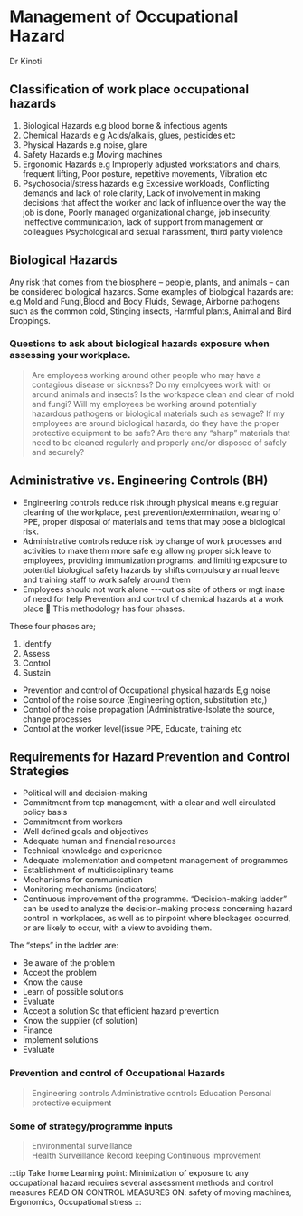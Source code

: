 ﻿---
sidebar_position: 1
---

# Management of Occupational Hazard

Dr Kinoti

## Classification of work place occupational hazards

1. Biological Hazards e.g blood borne & infectious agents
2. Chemical Hazards e.g Acids/alkalis, glues, pesticides etc
3. Physical Hazards e.g noise, glare
4. Safety Hazards e.g Moving machines
5. Ergonomic Hazards e.g Improperly adjusted workstations and chairs, frequent lifting, Poor posture, repetitive movements, Vibration etc
6. Psychosocial/stress hazards e.g Excessive workloads, Conflicting demands and lack of role clarity, Lack of involvement in making decisions that affect the worker and lack of influence over the way the job is done, Poorly managed organizational change, job insecurity, Ineffective communication, lack of support from management or colleagues Psychological and sexual harassment, third party violence

## Biological Hazards

Any risk that comes from the biosphere – people, plants, and animals – can be considered biological hazards. Some examples of biological hazards are: e.g Mold and Fungi,Blood and Body Fluids, Sewage, Airborne pathogens such as the common cold, Stinging insects, Harmful plants, Animal and Bird Droppings.

### Questions to ask about biological hazards exposure when assessing your workplace.

> Are employees working around other people who may have a contagious disease or sickness?
> Do my employees work with or around animals and insects?
> Is the workspace clean and clear of mold and fungi?
> Will my employees be working around potentially hazardous pathogens or biological materials such as sewage? If my employees are around biological hazards, do they have the proper protective equipment to be safe?
> Are there any “sharp” materials that need to be cleaned regularly and properly and/or disposed of safely and securely?

## Administrative vs. Engineering Controls (BH)

- Engineering controls reduce risk through physical means e.g regular cleaning of the workplace, pest prevention/extermination, wearing of PPE, proper disposal of materials and items that may pose a biological risk.
- Administrative controls reduce risk by change of work processes and activities to make them more safe e.g allowing proper sick leave to employees, providing immunization programs, and limiting exposure to potential biological safety hazards by shifts compulsory annual leave and training staff to work safely around them
- Employees should not work alone ---out os site of others or mgt inase of need for help Prevention and control of chemical hazards at a work place  This methodology has four phases.

These four phases are;

1. Identify
2. Assess
3. Control
4. Sustain

- Prevention and control of Occupational physical hazards E,g noise
- Control of the noise source (Engineering option, substitution etc,)
- Control of the noise propagation (Administrative-Isolate the source, change processes
- Control at the worker level(issue PPE, Educate, training etc

## Requirements for Hazard Prevention and Control Strategies

- Political will and decision-making
- Commitment from top management, with a clear and well circulated policy basis
- Commitment from workers
- Well defined goals and objectives
- Adequate human and financial resources
- Technical knowledge and experience
- Adequate implementation and competent management of programmes
- Establishment of multidisciplinary teams
- Mechanisms for communication
- Monitoring mechanisms (indicators)
- Continuous improvement of the programme. “Decision-making ladder” can be used to analyze the decision-making process concerning hazard control in workplaces, as well as to pinpoint where blockages occurred, or are likely to occur, with a view to avoiding them.

The “steps” in the ladder are:

- Be aware of the problem
- Accept the problem
- Know the cause
- Learn of possible solutions
- Evaluate
- Accept a solution So that efficient hazard prevention
- Know the supplier (of solution)
- Finance
- Implement solutions
- Evaluate

### Prevention and control of Occupational Hazards

> Engineering controls
> Administrative controls
> Education
> Personal protective equipment

### Some of strategy/programme inputs

> Environmental surveillance  
> Health Surveillance
> Record keeping
> Continuous improvement

:::tip Take home Learning point:
Minimization of exposure to any occupational hazard requires several assessment methods and control measures
READ ON CONTROL MEASURES ON: safety of moving machines, Ergonomics, Occupational stress
:::
